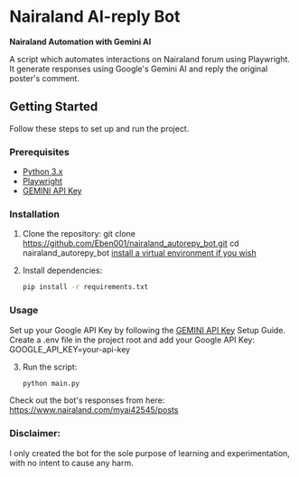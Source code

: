 # Nairaland AI-reply Bot

**Nairaland Automation with Gemini AI**

A script which automates interactions on Nairaland forum using Playwright. It generate responses using Google's Gemini AI and reply the original poster's comment.

## Getting Started

Follow these steps to set up and run the project.

### Prerequisites

- [Python 3.x](https://www.python.org/downloads/)
- [Playwright](https://playwright.dev/docs/intro)
- [GEMINI API Key](https://ai.google.dev/tutorials/setup)

### Installation

1. Clone the repository:
   git clone https://github.com/Eben001/nairaland_autorepy_bot.git
   cd nairaland_autorepy_bot
   [install a virtual environment if you wish](https://docs.python.org/3/library/venv.html)

2. Install dependencies:
    ```bash
    pip install -r requirements.txt

### Usage
   Set up your Google API Key by following the [GEMINI API Key](https://ai.google.dev/tutorials/setup) Setup Guide.
   Create a .env file in the project root and add your Google API Key:
   GOOGLE_API_KEY=your-api-key

3. Run the script:
   ```bash
   python main.py

Check out the bot's responses from here: https://www.nairaland.com/myai42545/posts
### Disclaimer: 
I only created the bot for the sole purpose of learning and experimentation, with no intent to cause any harm.  

    




